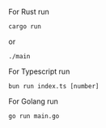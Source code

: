 For Rust run
```
cargo run
```
or
```
./main
```

For Typescript run
```
bun run index.ts [number]
```

For Golang run 
```
go run main.go
```
